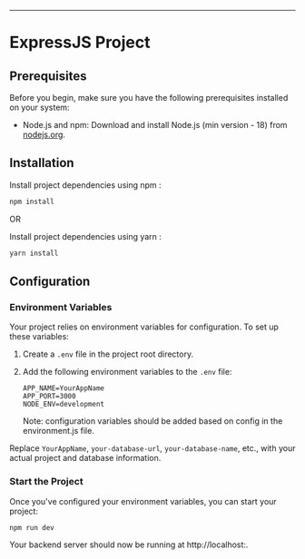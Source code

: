 ---

# ExpressJS Project

## Prerequisites

Before you begin, make sure you have the following prerequisites installed on your system:

- Node.js and npm: Download and install Node.js (min version - 18) from [nodejs.org](https://nodejs.org/).

## Installation
Install project dependencies using npm :

```bash
npm install
```

OR

Install project dependencies using yarn :

```bash
yarn install
```

## Configuration

### Environment Variables

Your project relies on environment variables for configuration. To set up these variables:

1. Create a `.env` file in the project root directory.

2. Add the following environment variables to the `.env` file:

   ```plaintext
   APP_NAME=YourAppName
   APP_PORT=3000
   NODE_ENV=development
   ```

   Note: configuration variables should be added based on config in the environment.js file.

Replace `YourAppName`, `your-database-url`, `your-database-name`, etc., with your actual project and database information.

### Start the Project

Once you've configured your environment variables, you can start your project:

```bash
npm run dev
```

Your backend server should now be running at http://localhost:<specified-port>.
